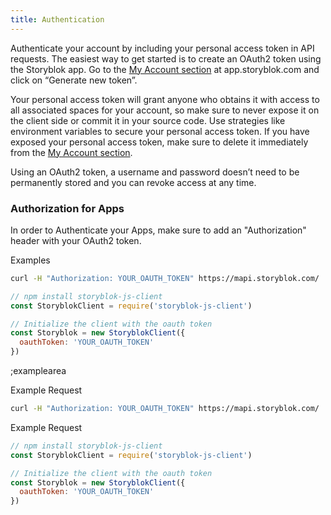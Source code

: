 ```yaml
---
title: Authentication
---
```


Authenticate your account by including your personal access token in API requests. The easiest way to get started is to create an OAuth2 token using the Storyblok app. Go to the [My Account section](https://app.storyblok.com/#!/me/account) at app.storyblok.com and click on “Generate new token”.

Your personal access token will grant anyone who obtains it with access to all associated spaces for your account, so make sure to never expose it on the client side or commit it in your source code. Use strategies like environment variables to secure your personal access token. If you have exposed your personal access token, make sure to delete it immediately from the [My Account section](https://app.storyblok.com/#!/me/account).

Using an OAuth2 token, a username and password doesn’t need to be permanently stored and you can revoke access at any time.

### Authorization for Apps
In order to	Authenticate your Apps, make sure to add an "Authorization" header with your OAuth2 token.

Examples
```bash
curl -H "Authorization: YOUR_OAUTH_TOKEN" https://mapi.storyblok.com/
```
```javascript
// npm install storyblok-js-client
const StoryblokClient = require('storyblok-js-client')

// Initialize the client with the oauth token
const Storyblok = new StoryblokClient({
  oauthToken: 'YOUR_OAUTH_TOKEN'
})
```

;examplearea

<div v-show="$store.state.technology == 'bash'">

Example Request

```bash
curl -H "Authorization: YOUR_OAUTH_TOKEN" https://mapi.storyblok.com/
```

</div>
<div v-show="$store.state.technology == 'javascript'">

Example Request

```javascript
// npm install storyblok-js-client
const StoryblokClient = require('storyblok-js-client')

// Initialize the client with the oauth token
const Storyblok = new StoryblokClient({
  oauthToken: 'YOUR_OAUTH_TOKEN'
})
```

</div> 
